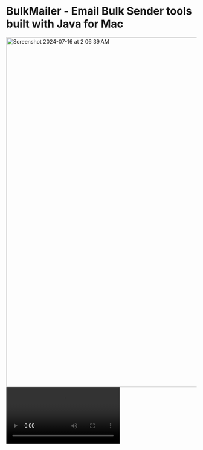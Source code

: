 <h1>BulkMailer - Email Bulk Sender tools built with Java for Mac</h1>
<img width="925" alt="Screenshot 2024-07-16 at 2 06 39 AM" src="https://github.com/user-attachments/assets/c2528af1-327d-4803-af60-7f10767ec14b">
<video src="https://github.com/user-attachments/assets/b237c26c-12ce-4248-be6f-e25950847b2b"></video>
